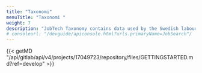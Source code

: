 ```yaml
---
title: "Taxonomi"
menuTitle: "Taxonomi "
weight: 7
description: "JobTech Taxonomy contains data used by the Swedish labour market. The data consists of structured lists of concepts that are relevant when matching vacancies with job seekers."
# consoleurl: "/devguide/apiconsole.html?urls.primaryName=JobSearch"/
---
```



{{< getMD "/api/gitlab/api/v4/projects/17049723/repository/files/GETTINGSTARTED.md?ref=develop" >}}

